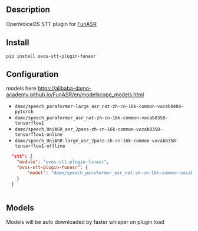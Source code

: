 ## Description

OpenVoiceOS STT plugin for [FunASR](https://github.com/alibaba-damo-academy/FunASR)


## Install

`pip install ovos-stt-plugin-funasr`

## Configuration

models here https://alibaba-damo-academy.github.io/FunASR/en/modelscope_models.html

- `damo/speech_paraformer-large_asr_nat-zh-cn-16k-common-vocab8404-pytorch`
- `damo/speech_paraformer_asr_nat-zh-cn-16k-common-vocab8358-tensorflow1`
- `damo/speech_UniASR_asr_2pass-zh-cn-16k-common-vocab8358-tensorflow1-online`
- `damo/speech_UniASR-large_asr_2pass-zh-cn-16k-common-vocab8358-tensorflow1-offline`

```json
  "stt": {
    "module": "ovos-stt-plugin-funasr",
    "ovos-stt-plugin-funasr": {
        "model": "damo/speech_paraformer_asr_nat-zh-cn-16k-common-vocab8358-tensorflow1"
    }
  }
 
```

## Models

Models will be auto downloaded by faster whisper on plugin load

